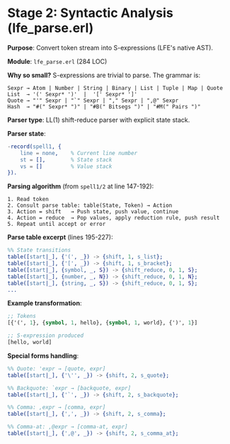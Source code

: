 # Stage 2: Syntactic Analysis (lfe_parse.erl)

**Purpose**: Convert token stream into S-expressions (LFE's native AST).

**Module**: `lfe_parse.erl` (284 LOC)

**Why so small?** S-expressions are trivial to parse. The grammar is:

```
Sexpr → Atom | Number | String | Binary | List | Tuple | Map | Quote
List  → '(' Sexpr* ')'  |  '[' Sexpr* ']'
Quote → "'" Sexpr | "`" Sexpr | "," Sexpr | ",@" Sexpr
Hash  → "#(" Sexpr* ")" | "#B(" Bitsegs ")" | "#M(" Pairs ")"
```

**Parser type**: LL(1) shift-reduce parser with explicit state stack.

**Parser state**:

```erlang
-record(spell1, {
    line = none,    % Current line number
    st = [],        % State stack
    vs = []         % Value stack
}).
```

**Parsing algorithm** (from `spell1/2` at line 147-192):

```
1. Read token
2. Consult parse table: table(State, Token) → Action
3. Action = shift   → Push state, push value, continue
4. Action = reduce  → Pop values, apply reduction rule, push result
5. Repeat until accept or error
```

**Parse table excerpt** (lines 195-227):

```erlang
%% State transitions
table([start|_], {'(', _}) -> {shift, 1, s_list};
table([start|_], {'[', _}) -> {shift, 1, s_bracket};
table([start|_], {symbol, _, S}) -> {shift_reduce, 0, 1, S};
table([start|_], {number, _, N}) -> {shift_reduce, 0, 1, N};
table([start|_], {string, _, S}) -> {shift_reduce, 0, 1, S};
...
```

**Example transformation**:

```lisp
;; Tokens
[{'(', 1}, {symbol, 1, hello}, {symbol, 1, world}, {')', 1}]

;; S-expression produced
[hello, world]
```

**Special forms handling**:

```erlang
%% Quote: 'expr → [quote, expr]
table([start|_], {'\'', _}) -> {shift, 2, s_quote};

%% Backquote: `expr → [backquote, expr]
table([start|_], {'`', _}) -> {shift, 2, s_backquote};

%% Comma: ,expr → [comma, expr]
table([start|_], {',', _}) -> {shift, 2, s_comma};

%% Comma-at: ,@expr → [comma-at, expr]
table([start|_], {',@', _}) -> {shift, 2, s_comma_at};
```
